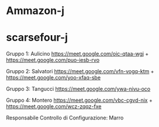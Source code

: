# Ammazon-j
# scarsefour-j

Gruppo 1: Aulicino https://meet.google.com/oic-qtaa-wgj + https://meet.google.com/puo-iesb-rvo

Gruppo 2: Salvatori https://meet.google.com/vfn-vogq-ktm + https://meet.google.com/yoo-xfaq-sbe

Gruppo 3: Tangucci https://meet.google.com/ywa-nivu-oco

Gruppo 4: Montero https://meet.google.com/vbc-cgvd-nix + https://meet.google.com/wcz-zqqz-fxe


Responsabile Controllo di Configurazione: Marro
